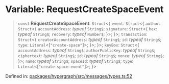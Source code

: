 # Variable: RequestCreateSpaceEvent

> `const` **RequestCreateSpaceEvent**: `Struct`\<\{ `event`: `Struct`\<\{ `author`: `Struct`\<\{ `accountAddress`: *typeof* `String$`; `signature`: `Struct`\<\{ `hex`: *typeof* `String$`; `recovery`: *typeof* `Number$`; \}\>; \}\>; `transaction`: `Struct`\<\{ `creatorAccountAddress`: *typeof* `String$`; `id`: *typeof* `String$`; `type`: `Literal`\<\[`"create-space"`\]\>; \}\>; \}\>; `keyBox`: `Struct`\<\{ `accountAddress`: *typeof* `String$`; `authorPublicKey`: *typeof* `String$`; `ciphertext`: *typeof* `String$`; `id`: *typeof* `String$`; `nonce`: *typeof* `String$`; \}\>; `name`: *typeof* `String$`; `spaceId`: *typeof* `String$`; `type`: `Literal`\<\[`"create-space-event"`\]\>; \}\>

Defined in: [packages/hypergraph/src/messages/types.ts:52](https://github.com/hashirpm/hypergraph/blob/ab4ea1cdb9430798142e0d735aac9d31c2cf0ae0/packages/hypergraph/src/messages/types.ts#L52)
